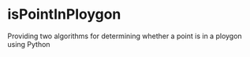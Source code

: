 # isPointInPloygon
Providing two algorithms for determining whether a point is in a ploygon using Python
